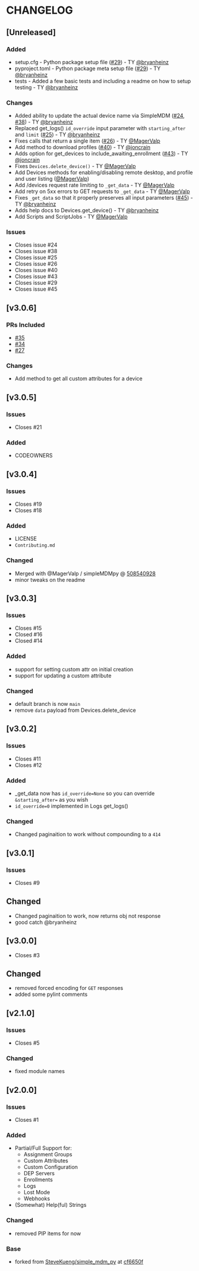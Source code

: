 # CHANGELOG

## [Unreleased]

### Added
- setup.cfg - Python package setup file ([#29](https://github.com/macadmins/simpleMDMpy/issues/29)) - TY [@bryanheinz](https://github.com/bryanheinz)
- pyproject.toml - Python package meta setup file ([#29](https://github.com/macadmins/simpleMDMpy/issues/29)) - TY [@bryanheinz](https://github.com/bryanheinz)
- tests - Added a few basic tests and including a readme on how to setup testing - TY [@bryanheinz](https://github.com/bryanheinz)

### Changes

- Added ability to update the actual device name via SimpleMDM ([#24](https://github.com/macadmins/simpleMDMpy/issues/24), [#38](https://github.com/macadmins/simpleMDMpy/issues/38)) - TY [@bryanheinz](https://github.com/bryanheinz)
- Replaced get_logs() `id_override` input parameter with `starting_after` and `limit` ([#25](https://github.com/macadmins/simpleMDMpy/issues/25)) - TY [@bryanheinz](https://github.com/bryanheinz)
- Fixes calls that return a single item ([#26](https://github.com/macadmins/simpleMDMpy/issues/26)) - TY [@MagerValp](https://github.com/MagerValp)
- Add method to download profiles ([#40](https://github.com/macadmins/simpleMDMpy/issues/40)) - TY [@joncrain](https://github.com/joncrain)
- Adds option for get_devices to include_awaiting_enrollment ([#43](https://github.com/macadmins/simpleMDMpy/issues/43)) - TY [@joncrain](https://github.com/joncrain)
- Fixes `Devices.delete_device()` - TY [@MagerValp](https://github.com/MagerValp)
- Add Devices methods for enabling/disabling remote desktop, and profile and user listing ([@MagerValp](https://github.com/MagerValp))
- Add /devices request rate limiting to `_get_data` - TY [@MagerValp](https://github.com/MagerValp)
- Add retry on 5xx errors to GET requests to `_get_data` - TY [@MagerValp](https://github.com/MagerValp)
- Fixes `_get_data` so that it properly preserves all input parameters ([#45](https://github.com/macadmins/simpleMDMpy/issues/45)) - TY [@bryanheinz](https://github.com/bryanheinz)
- Adds help docs to Devices.get_device() - TY [@bryanheinz](https://github.com/bryanheinz)
- Add Scripts and ScriptJobs - TY [@MagerValp](https://github.com/MagerValp)

### Issues

- Closes issue #24
- Closes issue #38
- Closes issue #25
- Closes issue #26
- Closes issue #40
- Closes issue #43
- Closes issue #29
- Closes issue #45

## [v3.0.6]

### PRs Included

- [#35](https://github.com/macadmins/simpleMDMpy/pull/25)
- [#34](https://github.com/macadmins/simpleMDMpy/pull/34)
- [#27](https://github.com/macadmins/simpleMDMpy/pull/27)

### Changes

- Add method to get all custom attributes for a device

## [v3.0.5]

### Issues

- Closes #21

### Added 

- CODEOWNERS

## [v3.0.4]

### Issues

- Closes #19
- Closes #18

### Added

- LICENSE
- `Contributing.md`

### Changed

- Merged with @MagerValp / simpleMDMpy @ [508540928](https://github.com/MagerValp/simpleMDMpy/commit/50854094bee2ac5306eded7c5614d76f3eab4c25)
- minor tweaks on the readme

## [v3.0.3]

### Issues

- Closes #15
- Closed #16
- Closed #14

### Added

- support for setting custom attr on initial creation
- support for updating a custom attribute

### Changed

- default branch is now `main`
- remove `data` payload from Devices.delete_device

## [v3.0.2]

### Issues

- Closes #11
- Closes #12

### Added

- _get_data now has `id_override=None` so you can override `&starting_after=` as you wish
- `id_override=0` implemented in Logs get_logs()

### Changed

- Changed paginaition to work without compounding to a `414`

## [v3.0.1]

### Issues

- Closes #9

## Changed

- Changed paginaition to work, now returns obj not response
- good catch @bryanheinz

## [v3.0.0]

- Closes #3

## Changed

- removed forced encoding for `GET` responses
- added some pylint comments

## [v2.1.0]

### Issues

- Closes #5

### Changed

- fixed module names

## [v2.0.0]

### Issues

- Closes #1

### Added

- Partial/Full Support for:
  - Assignment Groups
  - Custom Attributes
  - Custom Configuration
  - DEP Servers
  - Enrollments
  - Logs
  - Lost Mode
  - Webhooks
- (Somewhat) Help(ful) Strings

### Changed

- removed PIP items for now

### Base

- forked from [SteveKueng/simple_mdm_py](https://github.com/SteveKueng/simple_mdm_py/blob/master/setup.py) at [cf6650f](https://github.com/SteveKueng/simpleMDMpy/commit/cf6650fe72220577abd5c654d03476c88b81bcb0)
